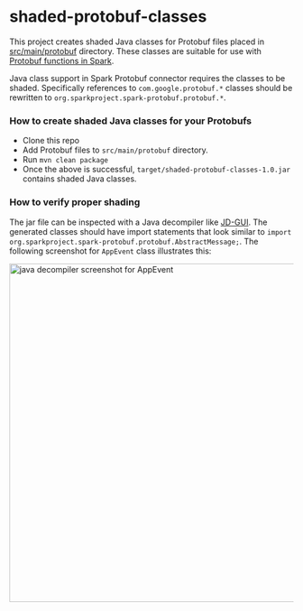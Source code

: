 # shaded-protobuf-classes

This project creates shaded Java classes for Protobuf files placed in
[src/main/protobuf](src/main/protobuf) directory. These classes are suitable for use with
[Protobuf functions in Spark](https://github.com/apache/spark/blob/master/python/pyspark/sql/protobuf/functions.py).

Java class support in Spark Protobuf connector requires the classes to be shaded.
Specifically references to `com.google.protobuf.*` classes should be rewritten to
`org.sparkproject.spark-protobuf.protobuf.*`.

### How to create shaded Java classes for your Protobufs

  * Clone this repo
  * Add Protobuf files to `src/main/protobuf` directory.
  * Run `mvn clean package`
  * Once the above is successful, `target/shaded-protobuf-classes-1.0.jar` contains shaded Java classes.
  
### How to verify proper shading

The jar file can be inspected with a Java decompiler like [JD-GUI](http://java-decompiler.github.io/).
The generated classes should have import statements that look similar to
`import org.sparkproject.spark-protobuf.protobuf.AbstractMessage;`.
The following screenshot for `AppEvent` class illustrates this:


<img width="600" alt="java decompiler screenshot for AppEvent" src="https://user-images.githubusercontent.com/502522/211994068-aab71ad7-e655-4f94-9b62-04fb5e67f328.png">
